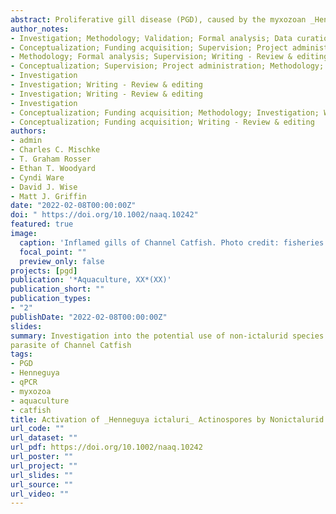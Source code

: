 ```yaml
---
abstract: Proliferative gill disease (PGD), caused by the myxozoan _Henneguya ictaluri_, is an important parasitic disease in U.S. catfish aquaculture. Continuous exposure of Channel Catfish _Ictalurus punctatus_ to the actinospore stage of _H. ictaluri_ results in a severe inflammatory response at the gills, leading to morbidity and death. Previous work indicates that the chemical cues in fish mucus that are recognized by myxozoan actinospores are not host specific. Building on these findings, the potential decoy effects of nonictalurid fish to actinospores of _H. ictaluri_ were evaluated. Exposure of actinospores to gill mucus from multiple nonictalurid fishes resulted in actinospore activation for all fish species tested. Based on these findings, experimental transmission trials with potential interceptor fish were conducted. Individual Channel Catfish were co-stocked with Western Mosquitofish _Gambusia affinis_ at 0, 10, 25, or 50% of mean Channel Catfish biomass and exposed to 3,000 actinospores of _H. ictaluri_. Gill tissues were sampled at 24-h postchallenge, and parasite burden was estimated by _H. ictaluri_-specific quantitative PCR. Results revealed that Western Mosquitofish stocked at 25% and 50% of catfish biomass reduced _H. ictaluri_ DNA in Channel Catfish gills more than threefold. In a second study, catfish were exposed to pond water collected from an active PGD outbreak in the presence of Western Mosquitofish stocked at 25% of catfish biomass. Channel Catfish were sampled at 24-h and at 7-d after the last pond water exposure. At 24-h postexposure, catfish that were co-stocked with Western Mosquitofish showed significantly lower _H. ictaluri_ DNA than catfish stocked alone. This treatment effect was absent at 7-d postexposure, as parasite quantities within tissues had increased over 1,000×, with marked variability. Still, results indicate that the chemical cues that activate _H. ictaluri_ actinospores are not specific to Channel Catfish. This work evinces a potential benefit of nonictalurid fish in combating _H. ictaluri_, suggesting that the presence of nonictalurid interceptor fish in catfish ponds may minimize PGD severity.
author_notes:
- Investigation; Methodology; Validation; Formal analysis; Data curation; Writing - Original draft; Visualization
- Conceptualization; Funding acquisition; Supervision; Project administration; Methodology; Validation; Investigation; Writing - Review & editing
- Methodology; Formal analysis; Supervision; Writing - Review & editing
- Conceptualization; Supervision; Project administration; Methodology; Validation; Investigation; Writing - Review & editing
- Investigation
- Investigation; Writing - Review & editing
- Investigation; Writing - Review & editing
- Investigation
- Conceptualization; Funding acquisition; Methodology; Investigation; Writing - Review & editing
- Conceptualization; Funding acquisition; Writing - Review & editing
authors:
- admin
- Charles C. Mischke
- T. Graham Rosser
- Ethan T. Woodyard
- Cyndi Ware
- David J. Wise
- Matt J. Griffin
date: "2022-02-08T00:00:00Z"
doi: " https://doi.org/10.1002/naaq.10242"
featured: true
image:
  caption: 'Inflamed gills of Channel Catfish. Photo credit: fisheries.tamu.edu'
  focal_point: ""
  preview_only: false
projects: [pgd]
publication: '*Aquaculture, XX*(XX)'
publication_short: ""
publication_types:
- "2"
publishDate: "2022-02-08T00:00:00Z"
slides: 
summary: Investigation into the potential use of non-ictalurid species as dead-end hosts for _Henneguya ictaluri_, a
parasite of Channel Catfish
tags:
- PGD
- Henneguya
- qPCR
- myxozoa
- aquaculture
- catfish
title: Activation of _Henneguya ictaluri_ Actinospores by Nonictalurid Fish Species, with Implications for Management of Proliferative Gill Disease in Catfish Aquaculture
url_code: ""
url_dataset: ""
url_pdf: https://doi.org/10.1002/naaq.10242
url_poster: ""
url_project: ""
url_slides: ""
url_source: ""
url_video: ""
---
```

